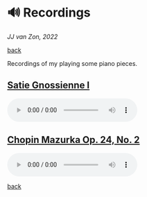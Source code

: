 🔊 Recordings
==============

*JJ van Zon, 2022*

[back](./README.md)

Recordings of my playing some piano pieces.

[Satie Gnossienne Ⅰ](satie-gnossienne-1/README.md)
-------------------------------------------------

<audio controls>
  <source src="satie-gnossienne-1/recording/satie-gnossienne-1-recording-320-kbps.mp3" type="audio/mpeg">
  Your browser does not support the audio element. <a href="satie-gnossienne-1/recording/satie-gnossienne-1-recording-320-kbps.mp3" download>Download file</a>
</audio>

[Chopin Mazurka Op. 24, No. 2](chopin-mazurka-op-24-no-2/README.md)
-------------------------------------------------------------------

<audio controls>
  <source src="chopin-mazurka-op-24-no-2/recording/chopin-mazurka-op-24-no-2-recording-320kbps.mp3" type="audio/mpeg">
  Your browser does not support the audio element. <a href="chopin-mazurka-op-24-no-2/recording/chopin-mazurka-op-24-no-2-recording-320kbps.mp3" download>Download file</a>
</audio>

[back](./README.md)